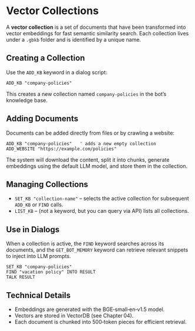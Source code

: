 # Vector Collections

A **vector collection** is a set of documents that have been transformed into vector embeddings for fast semantic similarity search. Each collection lives under a `.gbkb` folder and is identified by a unique name.

## Creating a Collection

Use the `ADD_KB` keyword in a dialog script:

```basic
ADD_KB "company-policies"
```

This creates a new collection named `company-policies` in the bot’s knowledge base.

## Adding Documents

Documents can be added directly from files or by crawling a website:

```basic
ADD_KB "company-policies"   ' adds a new empty collection
ADD_WEBSITE "https://example.com/policies"
```

The system will download the content, split it into chunks, generate embeddings using the default LLM model, and store them in the collection.

## Managing Collections

- `SET_KB "collection-name"` – selects the active collection for subsequent `ADD_KB` or `FIND` calls.
- `LIST_KB` – (not a keyword, but you can query via API) lists all collections.

## Use in Dialogs

When a collection is active, the `FIND` keyword searches across its documents, and the `GET_BOT_MEMORY` keyword can retrieve relevant snippets to inject into LLM prompts.

```basic
SET_KB "company-policies"
FIND "vacation policy" INTO RESULT
TALK RESULT
```

## Technical Details

- Embeddings are generated with the BGE‑small‑en‑v1.5 model.
- Vectors are stored in VectorDB (see Chapter 04).
- Each document is chunked into 500‑token pieces for efficient retrieval.
